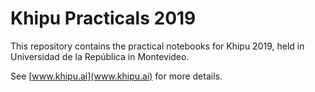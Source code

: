 # Khipu Practicals 2019

This repository contains the practical notebooks for Khipu 2019, held in Universidad de la República in Montevideo.

See [www.khipu.ai](www.khipu.ai) for more details.
